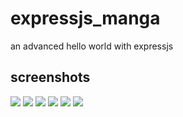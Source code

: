 # expressjs_manga
an advanced hello world with expressjs

## screenshots
![](https://github.com/farooq-aus/expressjs_manga/blob/origin/screenshots/home.png)
![](https://github.com/farooq-aus/expressjs_manga/blob/origin/screenshots/home_m.png)
![](https://github.com/farooq-aus/expressjs_manga/blob/origin/screenshots/manga.png)
![](https://github.com/farooq-aus/expressjs_manga/blob/origin/screenshots/manga_m.png)
![](https://github.com/farooq-aus/expressjs_manga/blob/origin/screenshots/chapter.png)
![](https://github.com/farooq-aus/expressjs_manga/blob/origin/screenshots/chapter_m.png)
